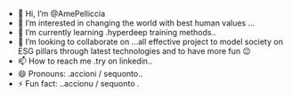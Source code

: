 - 👋 Hi, I’m @AmePelliccia
- 👀 I’m interested in changing the world with best human values ...
- 🌱 I’m currently learning .hyperdeep training methods..
- 💞️ I’m looking to collaborate on ...all effective project to model society on ESG pillars through latest technologies and to have more fun 😉
- 📫 How to reach me .try on linkedin..
- 😄 Pronouns: .accioni / sequonto..
- ⚡ Fun fact: ..accionu / sequonto .

<!---
AmePelliccia/AmePelliccia is a ✨ special ✨ repository because its `README.md` (this file) appears on your GitHub profile.
You can click the Preview link to take a look at your changes.
--->
